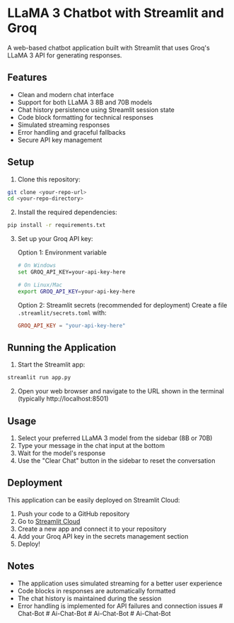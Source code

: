 # LLaMA 3 Chatbot with Streamlit and Groq

A web-based chatbot application built with Streamlit that uses Groq's LLaMA 3 API for generating responses.

## Features

- Clean and modern chat interface
- Support for both LLaMA 3 8B and 70B models
- Chat history persistence using Streamlit session state
- Code block formatting for technical responses
- Simulated streaming responses
- Error handling and graceful fallbacks
- Secure API key management

## Setup

1. Clone this repository:
```bash
git clone <your-repo-url>
cd <your-repo-directory>
```

2. Install the required dependencies:
```bash
pip install -r requirements.txt
```

3. Set up your Groq API key:

   Option 1: Environment variable
   ```bash
   # On Windows
   set GROQ_API_KEY=your-api-key-here
   
   # On Linux/Mac
   export GROQ_API_KEY=your-api-key-here
   ```

   Option 2: Streamlit secrets (recommended for deployment)
   Create a file `.streamlit/secrets.toml` with:
   ```toml
   GROQ_API_KEY = "your-api-key-here"
   ```

## Running the Application

1. Start the Streamlit app:
```bash
streamlit run app.py
```

2. Open your web browser and navigate to the URL shown in the terminal (typically http://localhost:8501)

## Usage

1. Select your preferred LLaMA 3 model from the sidebar (8B or 70B)
2. Type your message in the chat input at the bottom
3. Wait for the model's response
4. Use the "Clear Chat" button in the sidebar to reset the conversation

## Deployment

This application can be easily deployed on Streamlit Cloud:

1. Push your code to a GitHub repository
2. Go to [Streamlit Cloud](https://streamlit.io/cloud)
3. Create a new app and connect it to your repository
4. Add your Groq API key in the secrets management section
5. Deploy!

## Notes

- The application uses simulated streaming for a better user experience
- Code blocks in responses are automatically formatted
- The chat history is maintained during the session
- Error handling is implemented for API failures and connection issues #   C h a t - B o t  
 #   A i - C h a t - B o t  
 #   A i - C h a t - B o t  
 #   A i - C h a t - B o t  
 